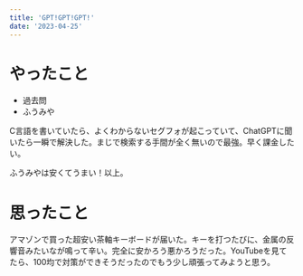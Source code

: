```yaml
---
title: 'GPT!GPT!GPT!'
date: '2023-04-25'
---
```


# やったこと

- 過去問
- ふうみや

C言語を書いていたら、よくわからないセグフォが起こっていて、ChatGPTに聞いたら一瞬で解決した。まじで検索する手間が全く無いので最強。早く課金したい。


ふうみやは安くてうまい！以上。


# 思ったこと


アマゾンで買った超安い茶軸キーボードが届いた。キーを打つたびに、金属の反響音みたいなが鳴って辛い。完全に安かろう悪かろうだった。YouTubeを見てたら、100均で対策ができそうだったのでもう少し頑張ってみようと思う。

